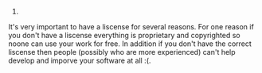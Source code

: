 1)
It's very important to have a liscense for several reasons. For one reason if you don't have a liscense everything is proprietary and copyrighted so noone can use your work for free. In addition if you don't have the correct liscense then people (possibly who are more experienced) can't help develop and imporve your software at all :(.
